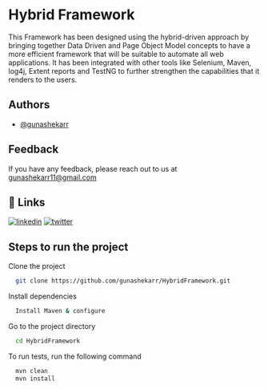 
# Hybrid Framework

This Framework has been designed using the hybrid-driven approach by bringing together Data Driven and Page Object Model concepts to have a more efficient framework that will be suitable to automate all web applications. It has been integrated with other tools like Selenium, Maven, log4j, Extent reports and TestNG to further strengthen the capabilities that it renders to the users.


## Authors

- [@gunashekarr](https://www.github.com/gunashekarr)


## Feedback

If you have any feedback, please reach out to us at gunashekarr11@gmail.com


## 🔗 Links

[![linkedin](https://img.shields.io/badge/linkedin-0A66C2?style=for-the-badge&logo=linkedin&logoColor=white)](https://www.linkedin.com/in/gunashekar-r-a77285167/)
[![twitter](https://img.shields.io/badge/twitter-1DA1F2?style=for-the-badge&logo=twitter&logoColor=white)](https://twitter.com/gunashekarr_r)


## Steps to run the project

Clone the project

```bash
  git clone https://github.com/gunashekarr/HybridFramework.git
```

Install dependencies

```bash
  Install Maven & configure
```

Go to the project directory

```bash
  cd HybridFramework
```

To run tests, run the following command

```bash
  mvn clean
  mvn install
```

